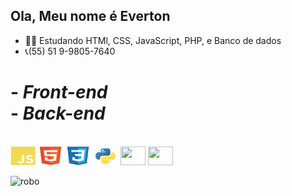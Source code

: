 ## Ola, Meu nome é Everton
- 👨‍💻 Estudando HTMl, CSS, JavaScript, PHP, e Banco de dados 
- 📞(55) 51 9-9805-7640


<div>
     <h1>
        - <i>Front-end</i> <br>
        - <i>Back-end</i>
     </h1>
 </div>
 
 
 
   
 <div style="display: inline_block"><br>
 
   <img align="center" alt="Rafa-Js" height="30" width="40" src="https://raw.githubusercontent.com/devicons/devicon/master/icons/javascript/javascript-plain.svg">
   <img align="center" alt="Rafa-HTML" height="30" width="40" src="https://raw.githubusercontent.com/devicons/devicon/master/icons/html5/html5-original.svg">
   <img align="center" alt="Rafa-CSS" height="30" width="40" src="https://raw.githubusercontent.com/devicons/devicon/master/icons/css3/css3-original.svg">
   <img align="center" alt="Rafa-Python" height="30" width="40" src="https://raw.githubusercontent.com/devicons/devicon/master/icons/python/python-original.svg">
   <img src = "https://cdn-icons-png.flaticon.com/512/5968/5968332.png" align="center" height="30" width="40">
    <img src = "https://cdn-icons-png.flaticon.com/128/957/957532.png" align="center" height="30" width="40" >
  
   
     
     
   <div><br>
     <img src="https://media3.giphy.com/media/hrdX1BsUBq7DkGJCCd/giphy.gif?cid=ecf05e47g0ukyjuduye894poe2tge3ysigdwpjtnx6ti2o5w&rid=giphy.gif&ct=g" alt="robo"               width="400px" height="200px"> 
       
  

</div>

 
    

 
 




